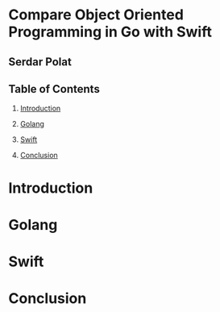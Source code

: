 # Compare Object Oriented Programming in Go with Swift
## Serdar Polat

## Table of Contents
1. [Introduction](#1-Introduction)

2. [Golang](#Golang)

3. [Swift](#Swift)

4. [Conclusion](#Conclusion)

# Introduction


# Golang

# Swift

# Conclusion

